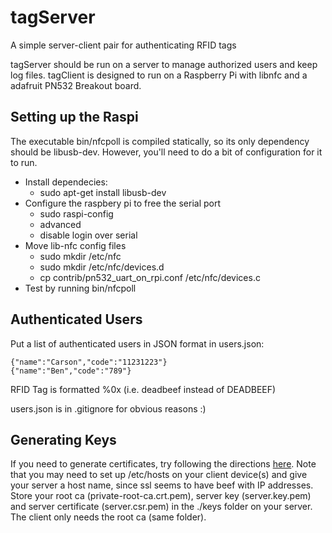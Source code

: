 # tagServer
A simple server-client pair for authenticating RFID tags

tagServer should be run on a server to manage authorized users and keep log files.
tagClient is designed to run on a Raspberry Pi with libnfc and a adafruit PN532 Breakout board.


## Setting up the Raspi

The executable bin/nfcpoll is compiled statically, so its only dependency should be libusb-dev. However, you'll need to do a bit of configuration for it to run.
 * Install dependecies:
   * sudo apt-get install libusb-dev
 * Configure the raspbery pi to free the serial port
   * sudo raspi-config
   * advanced
   * disable login over serial
 * Move lib-nfc config files
   * sudo mkdir /etc/nfc
   * sudo mkdir /etc/nfc/devices.d
   * cp contrib/pn532_uart_on_rpi.conf /etc/nfc/devices.c
 * Test by running bin/nfcpoll

## Authenticated Users

Put a list of authenticated users in JSON format in users.json:

```
{"name":"Carson","code":"11231223"}
{"name":"Ben","code":"789"}
```

RFID Tag is formatted %0x (i.e. deadbeef instead of DEADBEEF)

users.json is in .gitignore for obvious reasons :)

## Generating Keys

If you need to generate certificates, try following the directions [here](https://github.com/coolaj86/node-ssl-root-cas/wiki/Painless-Self-Signed-Certificates-in-node.js). Note that you may need to set up /etc/hosts on your client device(s) and give your server a host name, since ssl seems to have beef with IP addresses.  Store your root ca (private-root-ca.crt.pem), server key (server.key.pem) and server certificate (server.csr.pem) in the ./keys folder on your server. The client only needs the root ca (same folder).
